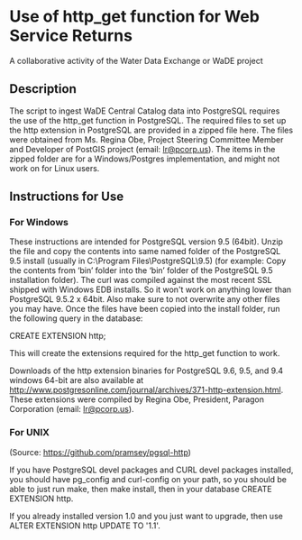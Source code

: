 # Use of http_get function for Web Service Returns
A collaborative activity of the Water Data Exchange or WaDE project


Description
----------
The script to ingest WaDE Central Catalog data into PostgreSQL requires the use of the http_get function in PostgreSQL. The required files to set up the http extension in PostgreSQL are provided in a zipped file here. The files were obtained from Ms. Regina Obe, Project Steering Committee Member and Developer of PostGIS project (email: lr@pcorp.us). The items in the zipped folder are for a Windows/Postgres implementation, and might not work on for Linux users. 


Instructions for Use
----------
### For Windows

These instructions are intended for PostgreSQL version 9.5 (64bit). Unzip the file and copy the contents into same named folder of the PostgreSQL 9.5 install (usually in C:\Program Files\PostgreSQL\9.5) (for example: Copy the contents from ‘bin’ folder into the ‘bin’ folder of the PostgreSQL 9.5 installation folder). 
The curl was compiled against the most recent SSL shipped with Windows EDB installs.  So it won't work on anything lower than PostgreSQL 9.5.2 x 64bit. Also make sure to not overwrite any other files you may have.
Once the files have been copied into the install folder, run the following query in the database:
 
CREATE EXTENSION http;

This will create the extensions required for the http_get function to work.

Downloads of the http extension binaries for PostgreSQL 9.6, 9.5, and 9.4 windows 64-bit are also available at http://www.postgresonline.com/journal/archives/371-http-extension.html. These extensions were compiled by Regina Obe, President, Paragon Corporation (email: lr@pcorp.us). 




### For UNIX 
(Source: https://github.com/pramsey/pgsql-http)

If you have PostgreSQL devel packages and CURL devel packages installed, you should have pg_config and curl-config on your path, so you should be able to just run make, then make install, then in your database CREATE EXTENSION http.

If you already installed version 1.0 and you just want to upgrade, then use ALTER EXTENSION http UPDATE TO '1.1'.
